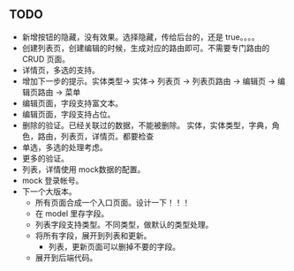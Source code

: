 ## TODO
* 新增按钮的隐藏，没有效果。选择隐藏，传给后台的，还是 true。。。。
* 创建列表页，创建编辑的时候，生成对应的路由即可。不需要专门路由的CRUD 页面。
* 详情页，多选的支持。
* 增加下一步的提示。实体类型-> 实体-> 列表页 -> 列表页路由 -> 编辑页 -> 编辑页路由 -> 菜单
* 编辑页面，字段支持富文本。
* 编辑页面，字段支持占位。
* 删除的验证。已经关联过的数据，不能被删除。 实体，实体类型，字典，角色，路由，列表页，详情页。都要检查
* 单选，多选的处理考虑。
* 更多的验证。
* 列表，详情使用 mock数据的配置。
* mock 登录帐号。
* 下一个大版本。
  * 所有页面合成一个入口页面。设计一下！！！
  * 在 model 里存字段。
  * 列表字段支持类型。不同类型，做默认的类型处理。
  * 将所有字段，展开到列表和更新。
    * 列表，更新页面可以删掉不要的字段。
  * 展开到后端代码。
